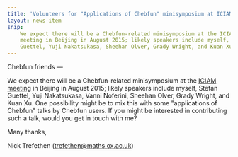 ```yaml
---
title: 'Volunteers for "Applications of Chebfun" minisymposium at ICIAM15?'
layout: news-item
snip:
    We expect there will be a Chebfun-related minisymposium at the ICIAM
    meeting in Beijing in August 2015; likely speakers include myself, Stefan
    Guettel, Yuji Nakatsukasa, Sheehan Olver, Grady Wright, and Kuan Xu.
---
```


Chebfun friends &mdash;

We expect there will be a Chebfun-related minisymposium at the [ICIAM
meeting](http://www.iciam2015.cn/) in Beijing in August 2015; likely speakers
include myself, Stefan Guettel, Yuji Nakatsukasa, Vanni Noferini, Sheehan
Olver, Grady Wright, and Kuan Xu.  One possibility might be to mix this with
some "applications of Chebfun" talks by Chebfun users.  If you might be
interested in contributing such a talk, would you get in touch with me?

Many thanks,

Nick Trefethen ([trefethen@maths.ox.ac.uk](mailto:trefethen@maths.ox.ac.uk))
